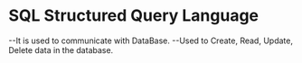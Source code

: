 # SQL Structured Query Language 
--It is used to communicate with DataBase. 
--Used to Create, Read, Update, Delete data in the database. 